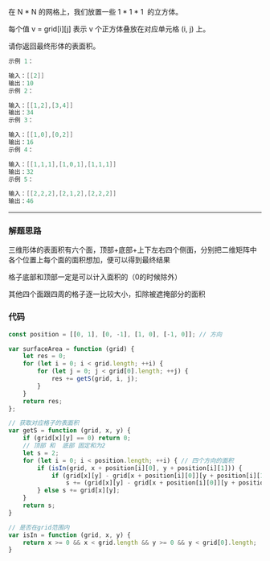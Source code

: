 在 N * N 的网格上，我们放置一些 1 * 1 * 1  的立方体。

每个值 v = grid[i][j] 表示 v 个正方体叠放在对应单元格 (i, j) 上。

请你返回最终形体的表面积。

```cpp
示例 1：

输入：[[2]]
输出：10
示例 2：

输入：[[1,2],[3,4]]
输出：34
示例 3：

输入：[[1,0],[0,2]]
输出：16
示例 4：

输入：[[1,1,1],[1,0,1],[1,1,1]]
输出：32
示例 5：

输入：[[2,2,2],[2,1,2],[2,2,2]]
输出：46
```

---


### 解题思路

三维形体的表面积有六个面，顶部+底部+上下左右四个侧面，分别把二维矩阵中各个位置上每个面的面积想加，便可以得到最终结果

格子底部和顶部一定是可以计入面积的（0的时候除外）

其他四个面跟四周的格子逐一比较大小，扣除被遮掩部分的面积

### 代码

```javascript
const position = [[0, 1], [0, -1], [1, 0], [-1, 0]]; // 方向

var surfaceArea = function (grid) {
    let res = 0;
    for (let i = 0; i < grid.length; ++i) {
        for (let j = 0; j < grid[0].length; ++j) {
            res += getS(grid, i, j);
        }
    }
    return res;
};

// 获取对应格子的表面积
var getS = function (grid, x, y) {
    if (grid[x][y] == 0) return 0;
    // 顶部 和  底部 固定和为2
    let s = 2;
    for (let i = 0; i < position.length; ++i) { // 四个方向的面积
        if (isIn(grid, x + position[i][0], y + position[i][1])) {
            if (grid[x][y] - grid[x + position[i][0]][y + position[i][1]] > 0)
                s += (grid[x][y] - grid[x + position[i][0]][y + position[i][1]]);
        } else s += grid[x][y];
    }
    return s;
}

// 是否在grid范围内
var isIn = function (grid, x, y) {
    return x >= 0 && x < grid.length && y >= 0 && y < grid[0].length;
}
```
